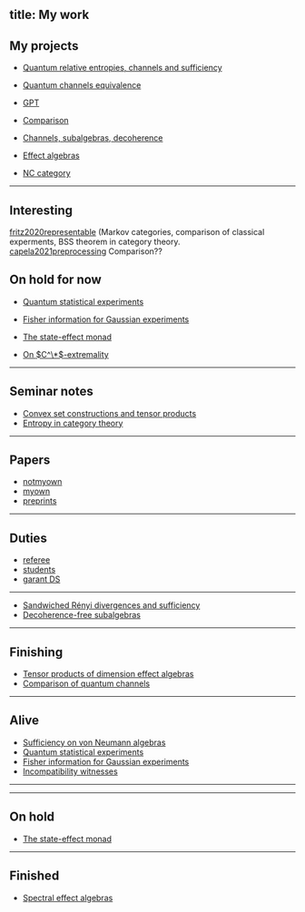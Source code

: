 title: My work
---


## My projects

* [Quantum relative entropies, channels and sufficiency](PROJECT_qre)

* [Quantum channels equivalence](PROJECT_channel_equivalence)

* [GPT](PROJECT_gpt)

* [Comparison](PROJECT_comparison)

* [Channels, subalgebras, decoherence](PROJECT_decoherence)

* [Effect algebras](PROJECT_ea)

* [NC category](PROJECT_nc)

---

## Interesting

[fritz2020representable](fritz2020representable)    (Markov categories, comparison of classical experments, BSS theorem in category theory.    
[capela2021preprocessing](capela2021preprocessing)   Comparison??


## On hold for now

* [Quantum statistical experiments](experiment)

* [Fisher information for Gaussian experiments](fisher)

* [The state-effect monad](state-effect)

* [On $C^\*$-extremality](cextremal)


---


## Seminar notes 

* [Convex set constructions and tensor products](seminar_convex)
* [Entropy in category theory](seminar_entropy)

---


## Papers

* [notmyown](notmyown)
* [myown](myown)
* [preprints](mypreprints)

---

## Duties 

* [referee](referee)
* [students](students)
* [garant DS](DT_garant)

---


* [Sandwiched Rényi divergences and sufficiency](sandwiched)
* [Decoherence-free subalgebras](decoherence)

---

## Finishing

* [Tensor products of dimension effect algebras](tpdea)
* [Comparison of quantum channels](comparison)

---

## Alive

* [Sufficiency on von Neumann algebras](sufficiency)
* [Quantum statistical experiments](experiment)
* [Fisher information for Gaussian experiments](fisher)
* [Incompatibility witnesses](witnesses)
---

---

## On hold

* [The state-effect monad](state-effect)

---

## Finished

* [Spectral effect algebras](spectral)